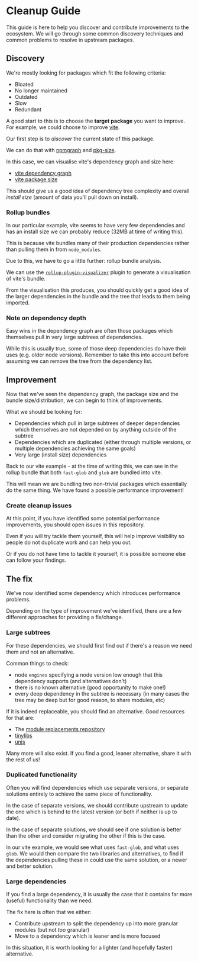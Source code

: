 # Cleanup Guide

This guide is here to help you discover and contribute improvements to the
ecosystem. We will go through some common discovery techniques and common
problems to resolve in upstream packages.

## Discovery

We're mostly looking for packages which fit the following criteria:

- Bloated
- No longer maintained
- Outdated
- Slow
- Redundant

A good start to this is to choose the **target package** you want to improve.
For example, we could choose to improve [vite](https://github.com/vitejs/vite).

Our first step is to _discover_ the current state of this package.

We can do that with [npmgraph](https://npmgraph.js.org/) and
[pkg-size](https://pkg-size.dev/).

In this case, we can visualise vite's dependency graph and size here:

- [vite dependency graph](https://npmgraph.js.org/?q=vite)
- [vite package size](https://pkg-size.dev/vite)

This should give us a good idea of dependency tree complexity and overall
_install size_ (amount of data you'll pull down on install).

### Rollup bundles

In our particular example, vite seems to have very few dependencies and has
an install size we can probably reduce (32MB at time of writing this).

This is because vite bundles many of their production dependencies rather
than pulling them in from `node_modules`.

Due to this, we have to go a little further: rollup bundle analysis.

We can use the [`rollup-plugin-visualizer`](https://github.com/btd/rollup-plugin-visualizer)
plugin to generate a visualisation of vite's bundle.

From the visualisation this produces, you should quickly get a good idea of
the larger dependencies in the bundle and the tree that leads to them being
imported.

### Note on dependency depth

Easy wins in the dependency graph are often those packages which themselves
pull in very large subtrees of dependencies.

While this is usually true, some of those deep dependencies do have their
uses (e.g. older node versions). Remember to take this into account before
assuming we can remove the tree from the dependency list.

## Improvement

Now that we've seen the dependency graph, the package size and the bundle
size/distribution, we can begin to think of improvements.

What we should be looking for:

- Dependencies which pull in large subtrees of deeper dependencies
which themselves are not depended on by anything outside of the subtree
- Dependencies which are duplicated (either through multiple versions, or
multiple dependencies achieving the same goals)
- Very large (install size) dependencies

Back to our vite example - at the time of writing this, we can see in the
rollup bundle that both `fast-glob` and `glob` are bundled into vite.

This will mean we are bundling two non-trivial packages which essentially do
the same thing. We have found a possible performance improvement!

### Create cleanup issues

At this point, if you have identified some potential performance improvements,
you should open issues in this repository.

Even if you will try tackle them yourself, this will help improve visibility
so people do not duplicate work and can help you out.

Or if you do not have time to tackle it yourself, it is possible someone else
can follow your findings.

## The fix

We've now identified some dependency which introduces performance problems.

Depending on the type of improvement we've identified, there are a few
different approaches for providing a fix/change.

### Large subtrees

For these dependencies, we should first find out if there's a reason we need
them and not an alternative.

Common things to check:

- node `engines` specifying a node version low enough that this dependency
supports (and alternatives don't)
- there is no known alternative (good opportunity to make one!)
- every deep dependency in the subtree is necessary (in many cases the
tree may be deep but for good reason, to share modules, etc)

If it is indeed replaceable, you should find an alternative. Good resources
for that are:

- The [module replacements repository](https://github.com/es-tooling/module-replacements/tree/main/docs/modules)
- [tinylibs](https://github.com/tinylibs/)
- [unjs](https://github.com/unjs/)

Many more will also exist. If you find a good, leaner alternative,
share it with the rest of us!

### Duplicated functionality

Often you will find dependencies which use separate versions, or separate
solutions entirely to achieve the same piece of functionality.

In the case of separate versions, we should contribute upstream to update
the one which is behind to the latest version (or both if neither is up to
date).

In the case of separate solutions, we should see if one solution is better
than the other and consider migrating the other if this is the case.

In our vite example, we would see what uses `fast-glob`, and what uses
`glob`. We would then compare the two libraries and alternatives, to find
if the dependencies pulling these in could use the same solution, or a newer
and better solution.

### Large dependencies

If you find a large dependency, it is usually the case that it contains
far more (useful) functionality than we need.

The fix here is often that we either:

- Contribute upstream to split the dependency up into more granular modules
(but not _too_ granular)
- Move to a dependency which is leaner and is more focused

In this situation, it is worth looking for a lighter (and hopefully faster)
alternative.
